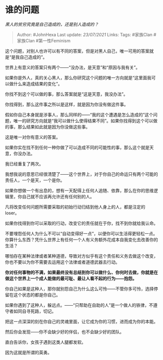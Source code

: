 # 谁的问题
*黑人的贫穷究竟是自己造成的，还是别人造成的？*

> Author: #JohnHexa
Last update: *23/07/2021* 
Links:
Tags:  #家族Clan #家族Clan #第一性Feminism



这个问题，对别人也许可以有不同的答案，但是对黑人自己，唯一可用的答案就是“是我自己造成的”。

世界上有意义的答案只有两个——“没办法，是天意”和“原因与我有关”。

如果你是外人，真的关心黑人，那么你研究这个问题的唯一方向就是“这里面我可以做什么来造成结果的变化”。

你找不到这个可以做的事，那么答案就是“这是天意，我没办法”。

你找得到，那么这件事之所以是这样，就是因为你没有做这件事。

假如你自己本身就是涉事人，那么同样的——“我的这个遭遇是怎么造成的”这个问题，唯一的研究方向就是“我可以做什么使得结果不同”。如果你找得到这个可以做的事，那么结果如此就是因为你没做这些事。

这是唯一对你有意义的答案。

如果你实在找不到任何一种你做了可以造成不同的可能性的事，那么这个就是天意，你没办法。

我已经重复了两次。

我想我说的意思已经很清楚了——这个世界上，对于你自己的命运只有两个可能的责任人，一个是天，一个是你。

如果你想做一个有出息的，想有一天配得上任何人追随、依靠，那么在你的思维逻辑里，你自己就不应该再允许还有任何别的人。

凡将改变任何问题所需要采取的初始行动归结到他人身上的人，都是注定的loser。

如果你找得到你可以采取的行动，改变它的责任就在于你，找不到你就给我认命。

不要埋怨任何人为什么不可以“自动变得好一点”，以便你可以生活得更轻松一点。你算什么东西？凭什么世界上有任何一个人有义务额外花成本自我变化去改善你的生活？

哪怕存在某种法律或者某种道德，导致对方似乎有这个责任和义务去做这个改变，你也不要以为你不需要去运用这个法律或者道德武器去行动。

**你对任何事物的不满，如果最终没有总结到你可以做什么、你何时去做，你就是在做这个世界上一个成人能做的最可耻、最让人看不起的行为——抱怨。**

你自己如果是这种人，那你就别怨自己为什么这么可怜——不管你多可怜，选择停留在这个状态的都是你自己。

如果你遇到了这种人，躲远点。——“只帮助在自助的人”是一个做人的铁律，不遵守者如同自寻死路，切记。

把这一点深深的刻在你自己的灵魂里面，让它成为你的习惯，进而成为你的本能。

然后你会发现——你不会缺少好的伴侣，也不会缺少好的团队。

直白告诉你，女孩子遇到这类人腿都发软。

因为这就是所谓的英勇。



